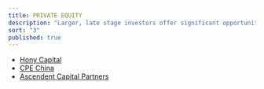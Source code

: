 ```yaml
---
title: PRIVATE EQUITY
description: "Larger, late stage investors offer significant opportunities as market leaders prepare for M&A and IPO transactions."
sort: "3"
published: true
---
```


- [Hony Capital](http://www.honycapital.com/hony_en/)
- [CPE China](http://www.citiccapital.com/p_equity_china.html)
- [Ascendent Capital Partners](http://www.ascendentcp.com/enindex.aspx)